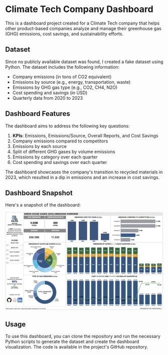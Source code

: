 # Climate Tech Company Dashboard

This is a dashboard project created for a Climate Tech company that helps other product-based companies analyze and manage their greenhouse gas (GHG) emissions, cost savings, and sustainability efforts.

## Dataset

Since no publicly available dataset was found, I created a fake dataset using Python. The dataset includes the following information:

- Company emissions (in tons of CO2 equivalent)
- Emissions by source (e.g., energy, transportation, waste)
- Emissions by GHG gas type (e.g., CO2, CH4, N2O)
- Cost spending and savings (in USD)
- Quarterly data from 2020 to 2023

## Dashboard Features

The dashboard aims to address the following key questions:

1. **KPIs**: Emissions, Emissions/Source, Overall Reports, and Cost Savings
2. Company emissions compared to competitors
3. Emissions by each source
4. Split of different GHG gases by volume emissions
5. Emissions by category over each quarter
6. Cost spending and savings over each quarter

The dashboard showcases the company's transition to recycled materials in 2023, which resulted in a dip in emissions and an increase in cost savings.

## Dashboard Snapshot

Here's a snapshot of the dashboard:

![Dashboard Snapshot](Snapshot.png)

## Usage

To use this dashboard, you can clone the repository and run the necessary Python scripts to generate the dataset and create the dashboard visualization. The code is available in the project's GitHub repository.
